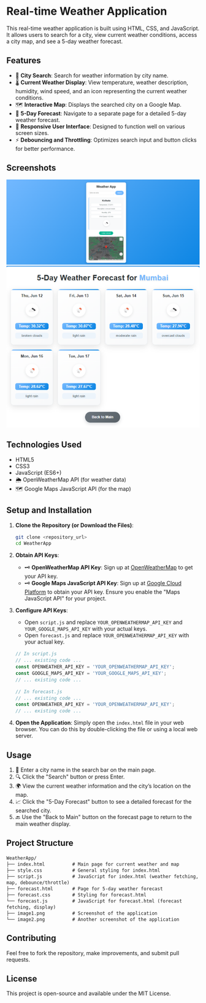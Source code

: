 # Real-time Weather Application

This real-time weather application is built using HTML, CSS, and JavaScript. It allows users to search for a city, view current weather conditions, access a city map, and see a 5-day weather forecast.

## Features

- 🌆 **City Search**: Search for weather information by city name.
- 🌡️ **Current Weather Display**: View temperature, weather description, humidity, wind speed, and an icon representing the current weather conditions.
- 🗺️ **Interactive Map**: Displays the searched city on a Google Map.
- 📅 **5-Day Forecast**: Navigate to a separate page for a detailed 5-day weather forecast.
- 📱 **Responsive User Interface**: Designed to function well on various screen sizes.
- ⚡ **Debouncing and Throttling**: Optimizes search input and button clicks for better performance.

## Screenshots

![Screenshot 1](image1.png)
![Screenshot 2](image2.png)

## Technologies Used

- HTML5
- CSS3
- JavaScript (ES6+)
- 🌦️ OpenWeatherMap API (for weather data)
- 🗺️ Google Maps JavaScript API (for the map)

## Setup and Installation

1. **Clone the Repository (or Download the Files)**:
    ```bash
    git clone <repository_url>
    cd WeatherApp
    ```

2. **Obtain API Keys**:
    - 🗝️ **OpenWeatherMap API Key**: Sign up at [OpenWeatherMap](https://openweathermap.org/api) to get your API key.
    - 🗝️ **Google Maps JavaScript API Key**: Sign up at [Google Cloud Platform](https://cloud.google.com/maps-platform/) to obtain your API key. Ensure you enable the "Maps JavaScript API" for your project.

3. **Configure API Keys**:
    - Open `script.js` and replace `YOUR_OPENWEATHERMAP_API_KEY` and `YOUR_GOOGLE_MAPS_API_KEY` with your actual keys.
    - Open `forecast.js` and replace `YOUR_OPENWEATHERMAP_API_KEY` with your actual key.

    ```javascript
    // In script.js
    // ... existing code ...
    const OPENWEATHER_API_KEY = 'YOUR_OPENWEATHERMAP_API_KEY';
    const GOOGLE_MAPS_API_KEY = 'YOUR_GOOGLE_MAPS_API_KEY';
    // ... existing code ...
    ```

    ```javascript
    // In forecast.js
    // ... existing code ...
    const OPENWEATHER_API_KEY = 'YOUR_OPENWEATHERMAP_API_KEY';
    // ... existing code ...
    ```

4. **Open the Application**:
   Simply open the `index.html` file in your web browser. You can do this by double-clicking the file or using a local web server.

## Usage

1. 📝 Enter a city name in the search bar on the main page.
2. 🔍 Click the "Search" button or press Enter.
3. 🌍 View the current weather information and the city’s location on the map.
4. 📈 Click the "5-Day Forecast" button to see a detailed forecast for the searched city.
5. 🔙 Use the "Back to Main" button on the forecast page to return to the main weather display.

## Project Structure

```
WeatherApp/
├── index.html          # Main page for current weather and map
├── style.css           # General styling for index.html
├── script.js           # JavaScript for index.html (weather fetching, map, debounce/throttle)
├── forecast.html       # Page for 5-day weather forecast
├── forecast.css        # Styling for forecast.html
└── forecast.js         # JavaScript for forecast.html (forecast fetching, display)
├── image1.png          # Screenshot of the application
└── image2.png          # Another screenshot of the application
```

## Contributing

Feel free to fork the repository, make improvements, and submit pull requests.

## License

This project is open-source and available under the MIT License.
